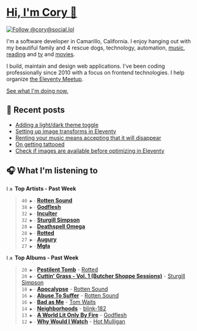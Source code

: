 # [Hi, I'm Cory 👋](https://coryd.dev)

[![Follow @cory@social.lol](https://img.shields.io/mastodon/follow/109606224363698309?domain=https%3A%2F%2Fsocial.lol&style=for-the-badge&logo=Mastodon&logoColor=white&labelColor=6364FF)](https://social.lol/@cory)

I'm a software developer in Camarillo, California. I enjoy hanging out with my beautiful family and 4 rescue dogs, technology, automation, [music](https://last.fm/user/coryd_), [reading](https://app.thestorygraph.com/profile/coryd) and [tv](https://trakt.tv/users/cdransf) and [movies](https://trakt.tv/users/cdransf).

I build, maintain and design web applications. I've been coding professionally since 2010 with a focus on frontend technologies. I help organize [the Eleventy Meetup](https://11tymeetup.dev/).

[See what I'm doing now.](https://coryd.dev/now)

## 📝 Recent posts

<!-- BLOGPOSTS:START -->
- [Adding a light/dark theme toggle](https://coryd.dev/posts/2024/adding-a-light-dark-theme-toggle/)
- [Setting up image transforms in Eleventy](https://coryd.dev/posts/2024/setting-up-image-transforms-in-eleventy/)
- [Renting your music means accepting that it will disappear](https://coryd.dev/posts/2024/renting-your-music-means-accepting-that-it-will-disappear/)
- [On getting tattooed](https://coryd.dev/posts/2024/on-getting-tattooed/)
- [Check if images are available before optimizing in Eleventy](https://coryd.dev/posts/2024/check-if-images-are-available-before-optimizing-in-eleventy/)
<!-- BLOGPOSTS:END -->

## 🎧 What I'm listening to

<!--START_LASTFM_ARTISTS:{"period": "7day", "rows": 8}-->
<a href="https://last.fm" target="_blank"><img src="https://user-images.githubusercontent.com/17434202/215290617-e793598d-d7c9-428f-9975-156db1ba89cc.svg" alt="Last.fm Logo" width="18" height="13"/></a> **Top Artists - Past Week**

> `40 ▶️` ∙ **[Rotten Sound](https://www.last.fm/music/Rotten+Sound)**<br/>
> `38 ▶️` ∙ **[Godflesh](https://www.last.fm/music/Godflesh)**<br/>
> `32 ▶️` ∙ **[Inculter](https://www.last.fm/music/Inculter)**<br/>
> `32 ▶️` ∙ **[Sturgill Simpson](https://www.last.fm/music/Sturgill+Simpson)**<br/>
> `28 ▶️` ∙ **[Deathspell Omega](https://www.last.fm/music/Deathspell+Omega)**<br/>
> `28 ▶️` ∙ **[Rotted](https://www.last.fm/music/+noredirect/Rotted)**<br/>
> `27 ▶️` ∙ **[Augury](https://www.last.fm/music/Augury)**<br/>
> `27 ▶️` ∙ **[Mgła](https://www.last.fm/music/Mg%C5%82a)**<br/>
<!--END_LASTFM_ARTISTS-->

<!--START_LASTFM_ALBUMS:{"period": "7day", "rows": 8}-->
<a href="https://last.fm" target="_blank"><img src="https://user-images.githubusercontent.com/17434202/215290617-e793598d-d7c9-428f-9975-156db1ba89cc.svg" alt="Last.fm Logo" width="18" height="13"/></a> **Top Albums - Past Week**

> `20 ▶️` ∙ **[Pestilent Tomb](https://www.last.fm/music/Rotted/Pestilent+Tomb)** - [Rotted](https://www.last.fm/music/Rotted)<br/>
> `20 ▶️` ∙ **[Cuttin' Grass - Vol. 1 (Butcher Shoppe Sessions)](https://www.last.fm/music/Sturgill+Simpson/Cuttin%27+Grass+-+Vol.+1+(Butcher+Shoppe+Sessions))** - [Sturgill Simpson](https://www.last.fm/music/Sturgill+Simpson)<br/>
> `18 ▶️` ∙ **[Apocalypse](https://www.last.fm/music/Rotten+Sound/Apocalypse)** - [Rotten Sound](https://www.last.fm/music/Rotten+Sound)<br/>
> `16 ▶️` ∙ **[Abuse To Suffer](https://www.last.fm/music/Rotten+Sound/Abuse+To+Suffer)** - [Rotten Sound](https://www.last.fm/music/Rotten+Sound)<br/>
> `16 ▶️` ∙ **[Bad as Me](https://www.last.fm/music/Tom+Waits/Bad+as+Me)** - [Tom Waits](https://www.last.fm/music/Tom+Waits)<br/>
> `14 ▶️` ∙ **[Neighborhoods](https://www.last.fm/music/blink-182/Neighborhoods)** - [blink-182](https://www.last.fm/music/blink-182)<br/>
> `13 ▶️` ∙ **[A World Lit Only By Fire](https://www.last.fm/music/Godflesh/A+World+Lit+Only+By+Fire)** - [Godflesh](https://www.last.fm/music/Godflesh)<br/>
> `12 ▶️` ∙ **[Why Would I Watch](https://www.last.fm/music/Hot+Mulligan/Why+Would+I+Watch)** - [Hot Mulligan](https://www.last.fm/music/Hot+Mulligan)<br/>
<!--END_LASTFM_ALBUMS-->
